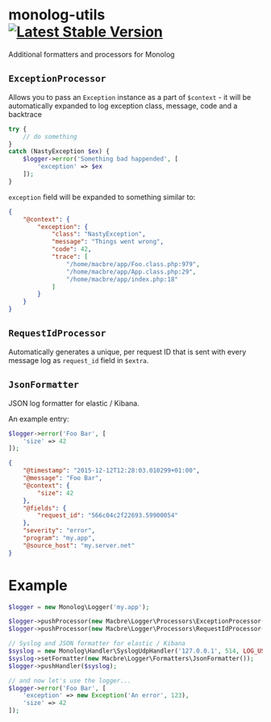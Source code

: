 monolog-utils
[![Latest Stable Version](http://poser.pugx.org/macbre/monolog-utils/v)](https://packagist.org/packages/macbre/monolog-utils)
===============

Additional formatters and processors for Monolog

## `ExceptionProcessor`

Allows you to pass an `Exception` instance as a part of `$context` - it will be automatically expanded to log exception class, message, code and a backtrace

```php
try {
	// do something
}
catch (NastyException $ex) {
	$logger->error('Something bad happended', [
		'exception' => $ex
	]);
}
```

`exception` field will be expanded to something similar to:

```json
{
	"@context": {
		"exception": {
			"class": "NastyException",
			"message": "Things went wrong",
			"code": 42,
			"trace": [
				"/home/macbre/app/Foo.class.php:979",
				"/home/macbre/app/App.class.php:29",
				"/home/macbre/app/index.php:18"
			]
		}
	}
}
```

## `RequestIdProcessor`

Automatically generates a unique, per request ID that is sent with every message log as `request_id` field in `$extra`.

## `JsonFormatter`

JSON log formatter for elastic / Kibana.

An example entry:

```php
$logger->error('Foo Bar', [
	'size' => 42
]);
```

```json
{
	"@timestamp": "2015-12-12T12:28:03.010299+01:00",
	"@message": "Foo Bar",
	"@context": {
		"size": 42
	},
	"@fields": {
		"request_id": "566c04c2f22693.59900054"
	},
	"severity": "error",
	"program": "my.app",
	"@source_host": "my.server.net"
}
```

# Example

```php
$logger = new Monolog\Logger('my.app');

$logger->pushProcessor(new Macbre\Logger\Processors\ExceptionProcessor());
$logger->pushProcessor(new Macbre\Logger\Processors\RequestIdProcessor());

// Syslog and JSON formatter for elastic / Kibana
$syslog = new Monolog\Handler\SyslogUdpHandler('127.0.0.1', 514, LOG_USER, Monolog\Logger::INFO);
$syslog->setFormatter(new Macbre\Logger\Formatters\JsonFormatter());
$logger->pushHandler($syslog);

// and now let's use the logger...
$logger->error('Foo Bar', [
	'exception' => new Exception('An error', 123),
	'size' => 42
]);
```
